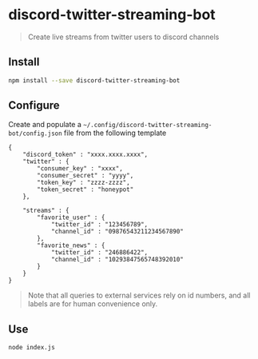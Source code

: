 # discord-twitter-streaming-bot

> Create live streams from twitter users to discord channels

## Install

```bash
npm install --save discord-twitter-streaming-bot
```

## Configure

Create and populate a  `~/.config/discord-twitter-streaming-bot/config.json` file from the following template


```
{
    "discord_token" : "xxxx.xxxx.xxxx",
    "twitter" : {
        "consumer_key" : "xxxx",
        "consumer_secret" : "yyyy",
        "token_key" : "zzzz-zzzz",
        "token_secret" : "honeypot"
    },

    "streams" : {
        "favorite_user" : {
            "twitter_id" : "123456789",
            "channel_id" : "09876543211234567890"
        },
        "favorite_news" : {
            "twitter_id" : "246886422",
            "channel_id" : "10293847565748392010"
        }
    }
}
```

> Note that all queries to external services rely on id numbers, and
> all labels are for human convenience only.

## Use

```bash
node index.js
```
